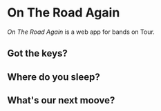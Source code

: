 # On The Road Again

*On The Road Again* is a web app for bands on Tour.

## Got the keys?

## Where do you sleep?

## What's our next moove?

